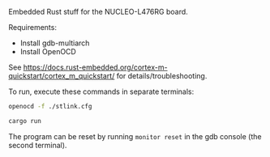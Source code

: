 Embedded Rust stuff for the NUCLEO-L476RG board.


Requirements:

- Install gdb-multiarch
- Install OpenOCD

See https://docs.rust-embedded.org/cortex-m-quickstart/cortex_m_quickstart/ for details/troubleshooting.

To run, execute these commands in separate terminals:

```bash
openocd -f ./stlink.cfg
```

```bash
cargo run
```

The program can be reset by running `monitor reset` in the gdb console (the second terminal).
